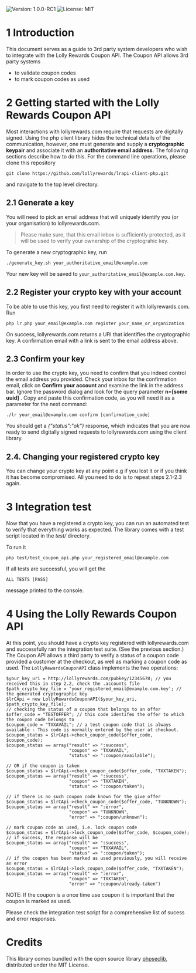![Version: 1.0.0-RC1](https://img.shields.io/badge/version-1.0.0--RC1-green.svg)
![License: MIT](https://img.shields.io/badge/license-MIT-lightgrey.svg)

# 1 Introduction
This document serves as a guide to 3rd party system developers who wish to integrate with the Lolly Rewards Coupon API.
The Coupon API allows 3rd party systems 

- to validate coupon codes
- to mark coupon codes as used

# 2 Getting started with the Lolly Rewards Coupon API
Most interactions with lollyrewards.com require that requests are digitally signed. Using the php client library hides the technical details of the communication, however, one must generate and supply a __cryptographic keypair__ and associate it with an __authoritative email address__. 
The following sections describe how to do this. 
For the command line operations, please clone this repository 

	git clone https://github.com/lollyrewards/lrapi-client-php.git

and navigate to the top level directory.

## 2.1 Generate a key
You will need to pick an email address that will uniquely identify you (or your organisation) to lollyrewards.com.

> Please make sure, that this email inbox is sufficiently protected, as it will be used to verify your ownership of the cryptograhic key.

To generate a new cryptographic key, run
	
	./generate_key.sh your_authoritative_email@example.com

Your new key will be saved to `your_authoritative_email@example.com.key`.

## 2.2 Register your crypto key with your account
To be able to use this key, you first need to register it with lollyrewards.com.
Run
	
	php lr.php your_email@example.com register your_name_or_organization

On success, lollyrewards.com returns a URI that identifies the cryptographic key.
A confirmation email with a link is sent to the email address above.

## 2.3 Confirm your key
In order to use the crypto key, you need to confirm that you indeed control the email address you provided. 
Check your inbox for the confirmation email, click on __Confirm your account__ and examine the link in the address bar.
Ignore the password dialog and look for the query parameter __n=[some uuid]__ . 
Copy and paste this confirmation code, as you will need it as a parameter for the next command:
	
	./lr your_email@example.com confirm [confirmation_code]

You should get a *{"status":"ok"}* response, which indicates that you are now ready to send digitally signed requests to lollyrewards.com using the client library.

## 2.4. Changing your registered crypto key
You can change your crypto key at any point e.g if you lost it or if you think it has become compromised.
All you need to do is to repeat steps 2.1-2.3 again.

# 3 Integration test
Now that you have a registered a crypto key, you can run an automated test to verify that everything works as expected.
The library comes with a test script located in the *test/* directory.

To run it
	
	php test/test_coupon_api.php your_registered_email@example.com

If all tests are successful, you will get the
	
	ALL TESTS [PASS]

message printed to the console.
	
# 4 Using the Lolly Rewards Coupon API
At this point, you should have a crypto key registered with lollyrewards.com and successfully ran the integration test suite. (See the previous section.)
The Coupon API allows a third party to verify a status of a coupon code provided a customer at the checkout, as well as marking a coupon code as used.
The `LollyRewardsCouponAPI` class implements the two operations:
	
	$your_key_uri = http://lollyrewards.com/pubkey/12345678; // you received this in step 2.2, check the .accounts file
	$path_crypto_key_file = 'your_registered_email@example.com.key'; // the generated cryptographic key
	$lrCApi = new LollyRewardsCouponAPI($your_key_uri, $path_crypto_key_file);
	// checking the status of a coupon that belongs to an offer
	$offer_code = "TESTOFFER"; // this code identifes the offer to which the coupon code belongs to
	$coupon_code = "TXXAVAIL"; // a test coupon code that is always available - This code is normally entered by the user at checkout.
	$coupon_status = $lrCApi->check_coupon_code($offer_code, $coupon_code);	
	$coupon_status == array("result" => ":success",
             				"coupon" => "TXXAVAIL",
             			    "status" => ":coupon/available");
							
	// OR if the coupon is taken
	$coupon_status = $lrCApi->check_coupon_code($offer_code, "TXXTAKEN");	
	$coupon_status == array("result" => ":success",
	             			"coupon" => "TXXTAKEN",
	             		   	"status" => ":coupon/taken");
							
	// if there is no such coupon code known for the give offer
	$coupon_status = $lrCApi->check_coupon_code($offer_code, "TUNKNOWN");		
	$coupon_status == array("result" => ":error",
	             			"coupon" => "TUNKNOWN",
	             		   	"error" => ":coupon/unknown");
	
	// mark coupon code as used, i.e. lock coupon code
	$coupon_status = $lrCApi->lock_coupon_code($offer_code, $coupon_code);	
	// if success, the response will be
	$coupon_status == array("result" => ":success",
	             			"coupon" => "TXXAVAIL",
	             		   	"status" => ":coupon/taken");
	// if the coupon has been marked as used previously, you will receive an error
	$coupon_status = $lrCApi->lock_coupon_code($offer_code, "TXXTAKEN");	
	$coupon_status == array("result" => ":error",
	             			"coupon" => "TXXTAKEN",
	             		    "error" => ":coupon/already-taken")
	
NOTE: If the coupon is a once time use coupon it is important that the coupon is marked as used.

Please check the integration test script for a comprehensive list of sucess and error responses.

# Credits
This library comes bundled with the open source library [phpseclib](http://phpseclib.sourceforge.net/), distributed under the MIT License.
